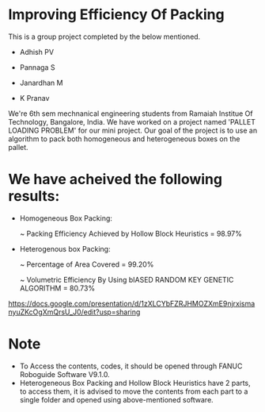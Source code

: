 # Improving Efficiency Of Packing

This is a group project completed by the below mentioned.


* Adhish PV

* Pannaga S

* Janardhan M

* K Pranav

We're 6th sem mechnanical engineering students from Ramaiah Institue Of Technology, Bangalore, India. We have worked on a project named 'PALLET LOADING PROBLEM' for our mini project. Our goal of the project is to use an algorithm to pack both homogeneous and heterogeneous boxes on the pallet.

# We have acheived the following results:

* Homogeneous Box Packing:

    ~ Packing Efficiency Achieved by Hollow Block Heuristics = 98.97%

* Heterogenous box Packing:

    ~ Percentage of Area Covered = 99.20%

    ~ Volumetric Efficiency By Using bIASED RANDOM KEY GENETIC ALGORITHM = 80.73%

https://docs.google.com/presentation/d/1zXLCYbFZRJHMOZXmE9njrxismanyuZKcOgXmQrsU_J0/edit?usp=sharing

# Note

* To Access the contents, codes, it should be opened through FANUC Roboguide Software V9.1.0.
* Heterogeneous Box Packing and Hollow Block Heuristics have 2 parts, to access them, it is advised to move the contents from each part to a single folder and opened using above-mentioned software.

